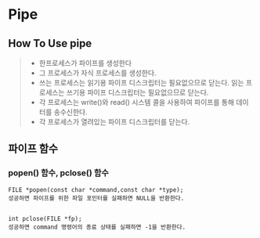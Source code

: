 # Pipe
## How To Use pipe
>+ 한프로세스가 파이프를 생성한다
>+ 그 프로세스가 자식 프로세스를 생성한다.
>+ 쓰는 프로세스는 읽기용 파이프 디스크립터는 필요없으므로 닫는다. 읽는 프로세스는 쓰기용 파이프 디스크립터는 필요없으므로 닫는다.
>+ 각 프로세스는 write()와 read() 시스템 콜을 사용하여 파이프를 통해 데이터를 송수신한다.
>+ 각 프로세스가 열려있는 파이프 디스크립터를 닫는다.

## 파이프 함수

### popen() 함수, pclose() 함수

    FILE *popen(const char *command,const char *type);
    성공하면 파이프를 위한 파일 포인터를 실패하면 NULL을 반환한다.


    int pclose(FILE *fp);
    성공하면 command 명령어의 종료 상태를 실패하면 -1을 반환한다.

